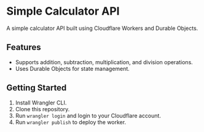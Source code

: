 # Simple Calculator API

A simple calculator API built using Cloudflare Workers and Durable Objects.

## Features

- Supports addition, subtraction, multiplication, and division operations.
- Uses Durable Objects for state management.

## Getting Started

1. Install Wrangler CLI.
2. Clone this repository.
3. Run `wrangler login` and login to your Cloudflare account.
4. Run `wrangler publish` to deploy the worker.